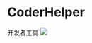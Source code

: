 # CoderHelper
开发者工具
[![](https://jitpack.io/v/yan-code/CoderHelper.svg)](https://jitpack.io/#yan-code/CoderHelper)
